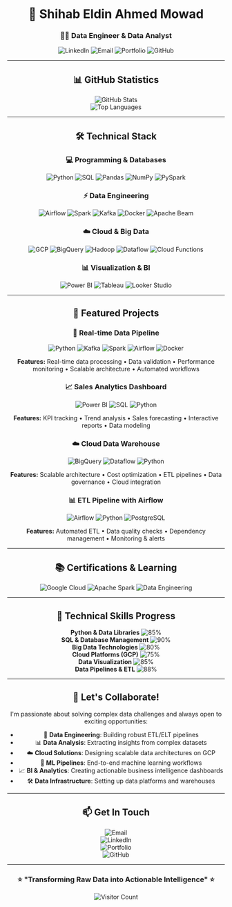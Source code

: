 <div align="center">

# 🚀 Shihab Eldin Ahmed Mowad  
### 👨‍💻 **Data Engineer & Data Analyst**  

![LinkedIn](https://img.shields.io/badge/LinkedIn-0077B5?style=for-the-badge&logo=linkedin&logoColor=white) 
![Email](https://img.shields.io/badge/Gmail-D14836?style=for-the-badge&logo=gmail&logoColor=white) 
![Portfolio](https://img.shields.io/badge/Portfolio-4285F4?style=for-the-badge&logo=google-chrome&logoColor=white) 
![GitHub](https://img.shields.io/badge/GitHub-181717?style=for-the-badge&logo=github&logoColor=white)  

---

## 📊 GitHub Statistics  

![GitHub Stats](https://github-readme-stats.vercel.app/api?username=shehab-hub-0&show_icons=true&theme=radical&hide_border=true&count_private=true)  
![Top Languages](https://github-readme-stats.vercel.app/api/top-langs/?username=shehab-hub-0&layout=compact&theme=radical&hide_border=true)  

---

## 🛠️ Technical Stack  

### 💻 **Programming & Databases**  
![Python](https://img.shields.io/badge/Python-3776AB?style=for-the-badge&logo=python&logoColor=white)
![SQL](https://img.shields.io/badge/SQL-4479A1?style=for-the-badge&logo=postgresql&logoColor=white)
![Pandas](https://img.shields.io/badge/Pandas-150458?style=for-the-badge&logo=pandas&logoColor=white)
![NumPy](https://img.shields.io/badge/NumPy-013243?style=for-the-badge&logo=numpy&logoColor=white)
![PySpark](https://img.shields.io/badge/PySpark-E25A1C?style=for-the-badge&logo=apachespark&logoColor=white)

### ⚡ **Data Engineering**  
![Airflow](https://img.shields.io/badge/Airflow-017CEE?style=for-the-badge&logo=apacheairflow&logoColor=white)
![Spark](https://img.shields.io/badge/Spark-E25A1C?style=for-the-badge&logo=apachespark&logoColor=white)
![Kafka](https://img.shields.io/badge/Kafka-231F20?style=for-the-badge&logo=apachekafka&logoColor=white)
![Docker](https://img.shields.io/badge/Docker-2496ED?style=for-the-badge&logo=docker&logoColor=white)
![Apache Beam](https://img.shields.io/badge/Apache_Beam-E25A1C?style=for-the-badge&logo=apachebeam&logoColor=white)

### ☁️ **Cloud & Big Data**  
![GCP](https://img.shields.io/badge/Google_Cloud-4285F4?style=for-the-badge&logo=googlecloud&logoColor=white)
![BigQuery](https://img.shields.io/badge/BigQuery-4285F4?style=for-the-badge&logo=googlebigquery&logoColor=white)
![Hadoop](https://img.shields.io/badge/Hadoop-66CCFF?style=for-the-badge&logo=apachehadoop&logoColor=black)
![Dataflow](https://img.shields.io/badge/Dataflow-4285F4?style=for-the-badge&logo=googlecloud&logoColor=white)
![Cloud Functions](https://img.shields.io/badge/Cloud_Functions-4285F4?style=for-the-badge&logo=googlecloud&logoColor=white)

### 📊 **Visualization & BI**  
![Power BI](https://img.shields.io/badge/Power_BI-F2C811?style=for-the-badge&logo=powerbi&logoColor=black)
![Tableau](https://img.shields.io/badge/Tableau-E97627?style=for-the-badge&logo=tableau&logoColor=white)
![Looker Studio](https://img.shields.io/badge/Looker_Studio-4285F4?style=for-the-badge&logo=looker&logoColor=white)

---

## 🌟 Featured Projects  

### 🔄 **Real-time Data Pipeline**
![Python](https://img.shields.io/badge/Python-3776AB?style=flat-square&logo=python&logoColor=white)
![Kafka](https://img.shields.io/badge/Kafka-231F20?style=flat-square&logo=apachekafka&logoColor=white)
![Spark](https://img.shields.io/badge/Spark-E25A1C?style=flat-square&logo=apachespark&logoColor=white)
![Airflow](https://img.shields.io/badge/Airflow-017CEE?style=flat-square&logo=apacheairflow&logoColor=white)
![Docker](https://img.shields.io/badge/Docker-2496ED?style=flat-square&logo=docker&logoColor=white)  

**Features:** Real-time data processing • Data validation • Performance monitoring • Scalable architecture • Automated workflows  

### 📈 **Sales Analytics Dashboard**
![Power BI](https://img.shields.io/badge/Power_BI-F2C811?style=flat-square&logo=powerbi&logoColor=black)
![SQL](https://img.shields.io/badge/SQL-4479A1?style=flat-square&logo=postgresql&logoColor=white)
![Python](https://img.shields.io/badge/Python-3776AB?style=flat-square&logo=python&logoColor=white)  

**Features:** KPI tracking • Trend analysis • Sales forecasting • Interactive reports • Data modeling  

### ☁️ **Cloud Data Warehouse**
![BigQuery](https://img.shields.io/badge/BigQuery-4285F4?style=flat-square&logo=googlebigquery&logoColor=white)
![Dataflow](https://img.shields.io/badge/Dataflow-4285F4?style=flat-square&logo=googlecloud&logoColor=white)
![Python](https://img.shields.io/badge/Python-3776AB?style=flat-square&logo=python&logoColor=white)  

**Features:** Scalable architecture • Cost optimization • ETL pipelines • Data governance • Cloud integration  

### 📊 **ETL Pipeline with Airflow**
![Airflow](https://img.shields.io/badge/Airflow-017CEE?style=flat-square&logo=apacheairflow&logoColor=white)
![Python](https://img.shields.io/badge/Python-3776AB?style=flat-square&logo=python&logoColor=white)
![PostgreSQL](https://img.shields.io/badge/PostgreSQL-4169E1?style=flat-square&logo=postgresql&logoColor=white)  

**Features:** Automated ETL • Data quality checks • Dependency management • Monitoring & alerts  

---

## 📚 Certifications & Learning  

![Google Cloud](https://img.shields.io/badge/Google_Cloud-Professional_Data_Engineer-4285F4?style=flat-square&logo=googlecloud)
![Apache Spark](https://img.shields.io/badge/Apache-Spark_Fundamentals-E25A1C?style=flat-square&logo=apachespark)
![Data Engineering](https://img.shields.io/badge/Data_Engineering-Specialization-0077B5?style=flat-square&logo=databricks)  

---

## 🎯 Technical Skills Progress  

**Python & Data Libraries** ![85%](https://progress-bar.dev/85/?title=)  
**SQL & Database Management** ![90%](https://progress-bar.dev/90/?title=)  
**Big Data Technologies** ![80%](https://progress-bar.dev/80/?title=)  
**Cloud Platforms (GCP)** ![75%](https://progress-bar.dev/75/?title=)  
**Data Visualization** ![85%](https://progress-bar.dev/85/?title=)  
**Data Pipelines & ETL** ![88%](https://progress-bar.dev/88/?title=)  

---

## 🤝 Let's Collaborate!  

I'm passionate about solving complex data challenges and always open to exciting opportunities:  

- 🔄 **Data Engineering**: Building robust ETL/ELT pipelines  
- 📊 **Data Analysis**: Extracting insights from complex datasets  
- ☁️ **Cloud Solutions**: Designing scalable data architectures on GCP  
- 🤖 **ML Pipelines**: End-to-end machine learning workflows  
- 📈 **BI & Analytics**: Creating actionable business intelligence dashboards  
- 🛠️ **Data Infrastructure**: Setting up data platforms and warehouses  

---

## 📫 Get In Touch  

![Email](https://img.shields.io/badge/Email-shahbahmed56p@gmail.com-D14836?style=for-the-badge&logo=gmail&logoColor=white)  
![LinkedIn](https://img.shields.io/badge/LinkedIn-shehab--ahmed-0077B5?style=for-the-badge&logo=linkedin&logoColor=white)  
![Portfolio](https://img.shields.io/badge/Portfolio-shehab--hub--0.github.io-4285F4?style=for-the-badge&logo=google-chrome&logoColor=white)  
![GitHub](https://img.shields.io/badge/GitHub-shehab--hub--0-181717?style=for-the-badge&logo=github&logoColor=white)  

---

### ⭐ **"Transforming Raw Data into Actionable Intelligence"** ⭐  

![Visitor Count](https://komarev.com/ghpvc/?username=shehab-hub-0&color=blueviolet&style=flat-square)

</div>
